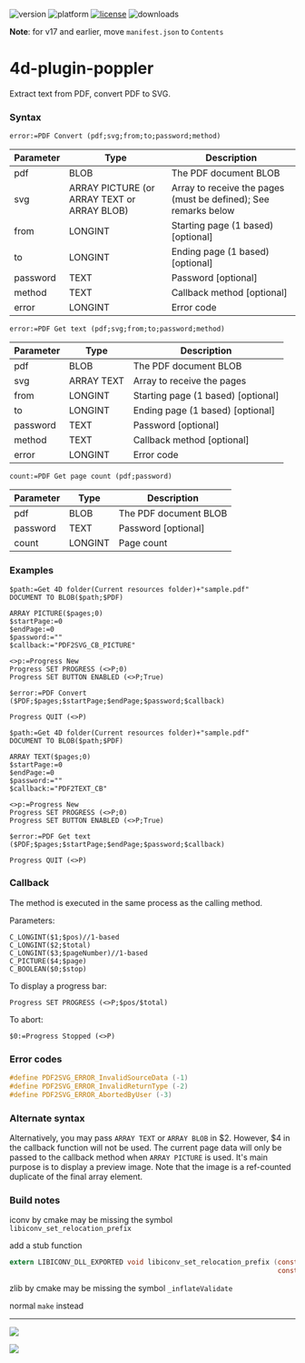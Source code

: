 ![version](https://img.shields.io/badge/version-16%2B-8331AE)
![platform](https://img.shields.io/static/v1?label=platform&message=mac-intel%20|%20win-64&color=blue)
[![license](https://img.shields.io/github/license/miyako/4d-plugin-poppler)](LICENSE)
![downloads](https://img.shields.io/github/downloads/miyako/4d-plugin-poppler/total)

**Note**: for v17 and earlier, move `manifest.json` to `Contents`

# 4d-plugin-poppler
Extract text from PDF, convert PDF to SVG.

### Syntax

```
error:=PDF Convert (pdf;svg;from;to;password;method)
```

Parameter|Type|Description
------------|------|----
pdf|BLOB|The PDF document BLOB
svg|ARRAY PICTURE (or ARRAY TEXT or ARRAY BLOB)|Array to receive the pages (must be defined); See remarks below
from|LONGINT|Starting page (1 based) [optional]
to|LONGINT|Ending page (1 based) [optional]
password|TEXT|Password [optional]
method|TEXT|Callback method [optional]
error|LONGINT|Error code

```
error:=PDF Get text (pdf;svg;from;to;password;method)
```

Parameter|Type|Description
------------|------|----
pdf|BLOB|The PDF document BLOB
svg|ARRAY TEXT|Array to receive the pages 
from|LONGINT|Starting page (1 based) [optional]
to|LONGINT|Ending page (1 based) [optional]
password|TEXT|Password [optional]
method|TEXT|Callback method [optional]
error|LONGINT|Error code

```
count:=PDF Get page count (pdf;password)
```

Parameter|Type|Description
------------|------|----
pdf|BLOB|The PDF document BLOB
password|TEXT|Password [optional]
count|LONGINT|Page count

### Examples

```4d
$path:=Get 4D folder(Current resources folder)+"sample.pdf"
DOCUMENT TO BLOB($path;$PDF)

ARRAY PICTURE($pages;0)
$startPage:=0
$endPage:=0
$password:=""
$callback:="PDF2SVG_CB_PICTURE"

<>p:=Progress New 
Progress SET PROGRESS (<>P;0)
Progress SET BUTTON ENABLED (<>P;True)

$error:=PDF Convert ($PDF;$pages;$startPage;$endPage;$password;$callback)

Progress QUIT (<>P)
```

```4d
$path:=Get 4D folder(Current resources folder)+"sample.pdf"
DOCUMENT TO BLOB($path;$PDF)

ARRAY TEXT($pages;0)
$startPage:=0
$endPage:=0
$password:=""
$callback:="PDF2TEXT_CB"

<>p:=Progress New 
Progress SET PROGRESS (<>P;0)
Progress SET BUTTON ENABLED (<>P;True)

$error:=PDF Get text ($PDF;$pages;$startPage;$endPage;$password;$callback)

Progress QUIT (<>P)
```

### Callback

The method is executed in the same process as the calling method.

Parameters:

```4d
C_LONGINT($1;$pos)//1-based
C_LONGINT($2;$total)
C_LONGINT($3;$pageNumber)//1-based
C_PICTURE($4;$page)
C_BOOLEAN($0;$stop)
```

To display a progress bar:

```4d
Progress SET PROGRESS (<>P;$pos/$total)
```

To abort:

```4d
$0:=Progress Stopped (<>P)
```

### Error codes

```c
#define PDF2SVG_ERROR_InvalidSourceData (-1)
#define PDF2SVG_ERROR_InvalidReturnType (-2)
#define PDF2SVG_ERROR_AbortedByUser (-3)
```

### Alternate syntax

Alternatively, you may pass ```ARRAY TEXT``` or ```ARRAY BLOB``` in $2. However, $4 in the callback function will not be used. The current page data will only be passed to the callback method when ```ARRAY PICTURE``` is used. It's main purpose is to  display a preview image. Note that the image is a ref-counted duplicate of the final array element. 

### Build notes

iconv by cmake may be missing the symbol `libiconv_set_relocation_prefix`

add a stub function

```c
extern LIBICONV_DLL_EXPORTED void libiconv_set_relocation_prefix (const char *orig_prefix,
                                                                  const char *curr_prefix){do {} while(0);}
```

zlib by cmake may be missing the symbol `_inflateValidate`

normal `make` instead

---

![](https://github.com/miyako/4d-plugin-PDF2SVG/blob/master/images/screenshot.png)

![](https://github.com/miyako/4d-plugin-PDF2SVG/blob/master/images/screenshot-w.png)
